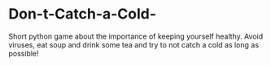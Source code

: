 # Don-t-Catch-a-Cold-
Short python game about the importance of keeping yourself healthy.
Avoid viruses, eat soup and drink some tea and try to not catch a cold as long as possible!
